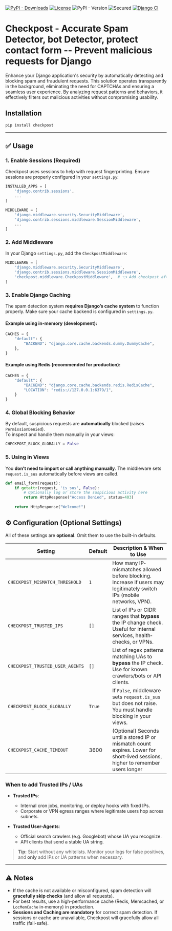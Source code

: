 
[![PyPI - Downloads](https://img.shields.io/pypi/dw/checkpost)](https://pypi.org/project/checkpost/)
[![License](https://img.shields.io/github/license/nezanuha/checkpost)](https://github.com/nezanuha/checkpost/blob/master/LICENSE)
![PyPI - Version](https://img.shields.io/pypi/v/checkpost)
![Secured](https://img.shields.io/badge/Security-Passed-green)
[![Django CI](https://github.com/nezanuha/checkpost/actions/workflows/test.yml/badge.svg)](https://github.com/nezanuha/checkpost/actions/workflows/test.yml)


# Checkpost - Accurate Spam Detector, bot Detector, protect contact form -- Prevent malicious requests for Django 

Enhance your Django application's security by automatically detecting and blocking spam and fraudulent requests. This solution operates transparently in the background, eliminating the need for CAPTCHAs and ensuring a seamless user experience. By analyzing request patterns and behaviors, it effectively filters out malicious activities without compromising usability.

## Installation

```bash
pip install checkpost
```
---

## ✅ Usage

### 1. **Enable Sessions (Required)**

Checkpost uses sessions to help with request fingerprinting. Ensure sessions are properly configured in your `settings.py`:

```python
INSTALLED_APPS = [
    'django.contrib.sessions',
    ...
]

MIDDLEWARE = [
    'django.middleware.security.SecurityMiddleware',
    'django.contrib.sessions.middleware.SessionMiddleware',
    ...
]
```

### 2. **Add Middleware**

In your Django `settings.py`, add the `CheckpostMiddleware`:

```python
MIDDLEWARE = [
    'django.middleware.security.SecurityMiddleware',
    'django.contrib.sessions.middleware.SessionMiddleware',
    'checkpost.middleware.CheckpostMiddleware',  # 👈 Add checkpost after SessionMiddleware
]
```

### 3. **Enable Django Caching**

The spam detection system **requires Django’s cache system** to function properly. Make sure your cache backend is configured in `settings.py`.

#### Example using in-memory (development):
```python
CACHES = {
    "default": {
        "BACKEND": "django.core.cache.backends.dummy.DummyCache",
    },
}
```

#### Example using Redis (recommended for production):
```python
CACHES = {
    "default": {
        "BACKEND": "django.core.cache.backends.redis.RedisCache",
        "LOCATION": "redis://127.0.0.1:6379/1",
    }
}
```

### 4. Global Blocking Behavior

By default, suspicious requests are **automatically** blocked (raises `PermissionDenied`).  
To inspect and handle them manually in your views:

```python
CHECKPOST_BLOCK_GLOBALLY = False
```

### 5. **Using in Views**

You **don’t need to import or call anything manually**. The middleware sets `request.is_sus` automatically before views are called.

```python
def email_form(request):
    if getattr(request, 'is_sus', False):
        # Optionally log or store the suspicious activity here
        return HttpResponse("Access Denied", status=403)
    
    return HttpResponse("Welcome!")
```

## ⚙️ Configuration (Optional Settings)

All of these settings are **optional**. Omit them to use the built-in defaults.

| Setting                         | Default   | Description & When to Use                                                                                              |
|---------------------------------|-----------|-------------------------------------------------------------------------------------------------------------------------|
| `CHECKPOST_MISMATCH_THRESHOLD`  | `1`       | How many IP‐mismatches allowed before blocking. Increase if users may legitimately switch IPs (mobile networks, VPN). |
| `CHECKPOST_TRUSTED_IPS`         | `[]`      | List of IPs or CIDR ranges that **bypass** the IP change check. Useful for internal services, health‐checks, or VPNs. |
| `CHECKPOST_TRUSTED_USER_AGENTS` | `[]`      | List of regex patterns matching UAs to **bypass** the IP check. Use for known crawlers/bots or API clients.            |
| `CHECKPOST_BLOCK_GLOBALLY`      | `True`    | If `False`, middleware sets `request.is_sus` but does not raise. You must handle blocking in your views.              |
| `CHECKPOST_CACHE_TIMEOUT`       | 3600      | (Optional) Seconds until a stored IP or mismatch count expires. Lower for short‐lived sessions, higher to remember users longer|

### When to add Trusted IPs / UAs

- **Trusted IPs**:  
  - Internal cron jobs, monitoring, or deploy hooks with fixed IPs.  
  - Corporate or VPN egress ranges where legitimate users hop across subnets.

- **Trusted User-Agents**:  
  - Official search crawlers (e.g. Googlebot) whose UA you recognize.  
  - API clients that send a stable UA string.

> **Tip:** Start without any whitelists. Monitor your logs for false positives, and **only** add IPs or UA patterns when necessary.


---
## ⚠️ Notes

- If the cache is not available or misconfigured, spam detection will **gracefully skip checks** (and allow all requests).
- For best results, use a high-performance cache (Redis, Memcached, or `LocMemCache` in‐memory) in production.
- **Sessions and Caching are mandatory** for correct spam detection. If sessions or cache are unavailable, Checkpost will gracefully allow all traffic (fail-safe).
